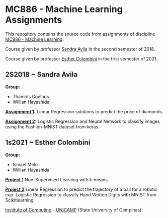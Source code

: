 MC886 - Machine Learning Assignments
================================

This repository contains the source code from assignments of discipline [MC886 - Machine Learning](https://www.ic.unicamp.br/~sandra/teaching/2018-2-mc886-mo444/).

Course given by professor [Sandra Avila](https://www.ic.unicamp.br/~sandra/) in the second semester of 2018.

Course given by professor [Esther Colombini](https://www.ic.unicamp.br/~esther/) in the first semester of 2021.

## 2S2018 ~ Sandra Avila

**Group:**
  - Thamiris Coelhos
  - Willian Hayashida

**[Assignment 1](https://github.com/willianmh/mc886/blob/master/diamonds_pricing.ipynb):** Linear Regression solutions to predict the price of diamonds.

**[Assignment 2](https://github.com/willianmh/mc886/blob/master/fashion_mnist.ipynb):** Logistic Regression and Neural Network to classify images using the Fashion-MNIST dataset from keras.

## 1s2021 ~ Esther Colombini

**Group:**
  - Ismael Melo
  - Willian Hayashida

**[Project 1](https://github.com/willianmh/mc886/blob/master/kmeans_project1.ipynb)** Non-Supervised Learning with k-means.

**[Project 2](https://github.com/willianmh/mc886/blob/master/mnist.ipynb)** Linear Regression to predict the trajectory of a ball for a robotic cup. Logistic Regression to classify Hand Written Digits with MNIST from Scikitlearning



[Institute of Computing](http://ic.unicamp.br/en) - [UNICAMP](https://www.unicamp.br/unicamp/english) (State University of Campinas)
